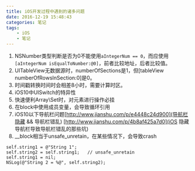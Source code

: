 ```yaml
---
title: iOS开发过程中遇到的诸多问题
date: 2016-12-19 15:48:43
categories: 笔记
tags: 
    - iOS
    - 笔记
---
```


1. NSNumber类型判断是否为0不能使用`aIntegerNum == 0`，而应使用`[aIntegerNum isEqualToNumber:@0]`，前者比较地址，后者比较值。
2. UITableView无数据源时，numberOfSections是1，但[tableView numberOfRowsInSection:0]是0。
3. 时间戳转换时间时会相差8小时，需要计算时区。
4. iOS10中UISwitch的特异性
5. 快速便利Array\Set时，对元素进行操作必挂
6. 在block中使用成员变量，会导致循环引用
7. iOS10以下导航栏问题[http://www.jianshu.com/p/e4448c24d900](导航栏隐藏 && 导航栏错乱) [http://www.jianshu.com/p/4b8af425a7d0](iOS 隐藏导航栏导致导航栏错乱的那些坑)
8. __block相当于unsafe_unretain，在某些情况下，会导致crash
```
self.string1 = @"String 1";   
self.string2 = self.string1;   // unsafe_unretain
self.string1 = nil;  
NSLog(@"String 2 = %@", self.string2);  
```
